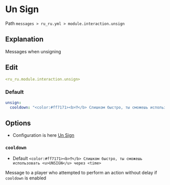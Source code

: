 # Un Sign
Path `messages > ru_ru.yml > module.interaction.unsign`

## Explanation
Messages when unsigning

## Edit
```yaml
<ru_ru.module.interaction.unsign>
```

### Default
```yaml
unsign:
  cooldown: "<color:#ff7171><b>⁉</b> Слишком быстро, ты сможешь использовать <u>UNSIGN</u> через <time>"
```

## Options

- Configuration is here [Un Sign](/en/config/module/interaction/unsign/)

### `cooldown`
- Default `<color:#ff7171><b>⁉</b> Слишком быстро, ты сможешь использовать <u>UNSIGN</u> через <time>`

Message to a player who attempted to perform an action without delay if `cooldown` is enabled